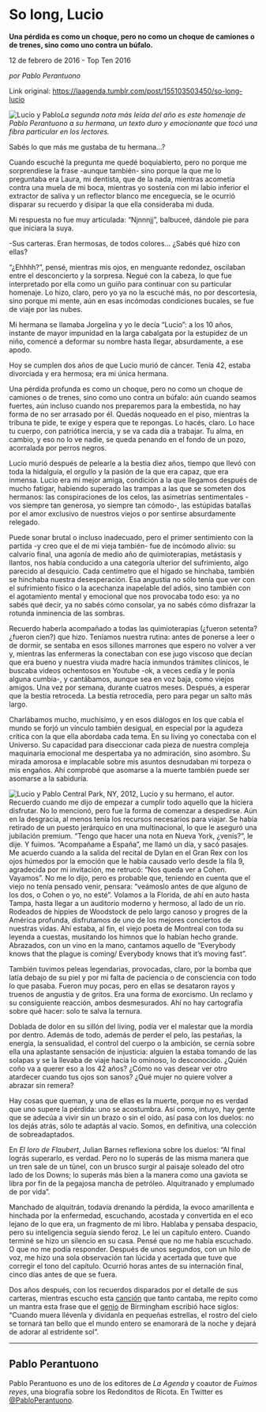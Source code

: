 # So long, Lucio

**Una pérdida es como un choque, pero no como un choque de camiones o de trenes, sino como uno contra un búfalo.**

12 de febrero de 2016 - Top Ten 2016

_por Pablo Perantuono_

Link original: https://laagenda.tumblr.com/post/155103503450/so-long-lucio

![Lucio y Pablo](https://64.media.tumblr.com/07e8a28c49118e4e365e89605ea9051d/tumblr_inline_pjzp5u9Vsf1t6q87u_500.jpg)*La segunda nota más leída del año es este homenaje de Pablo Perantuono a su hermana, un texto duro y emocionante que tocó una fibra particular en los lectores.*

Sabés lo que más me gustaba de tu hermana…?

Cuando escuché la pregunta me quedé boquiabierto, pero no porque me sorprendiese la frase -aunque también- sino porque la que me lo preguntaba era Laura, mi dentista, que de la nada, mientras acometía contra una muela de mi boca, mientras yo sostenía con mi labio inferior el extractor de saliva y un reflector blanco me enceguecía, se le ocurrió disparar su recuerdo y disipar la que ella consideraba mi duda.

Mi respuesta no fue muy articulada: “Njnnnjj”, balbuceé, dándole pie para que iniciara la suya.

-Sus carteras. Eran hermosas, de todos colores… ¿Sabés qué hizo con ellas?

“¿Ehhhh?”, pensé, mientras mis ojos, en menguante redondez, oscilaban entre el desconcierto y la sorpresa. Negué con la cabeza, lo que fue interpretado por ella como un guiño para continuar con su particular homenaje. Lo hizo, claro, pero yo ya no la escuché más, no por descortesía, sino porque mi mente, aún en esas incómodas condiciones bucales, se fue de viaje por las nubes.

Mi hermana se llamaba Jorgelina y yo le decía “Lucio”: a los 10 años, instante de mayor impunidad en la larga cabalgata por la estupidez de un niño, comencé a deformar su nombre hasta llegar, absurdamente, a ese apodo.

Hoy se cumplen dos años de que Lucio murió de cáncer. Tenía 42, estaba divorciada y era hermosa; era mi única hermana.

Una pérdida profunda es como un choque, pero no como un choque de camiones o de trenes, sino como uno contra un búfalo: aún cuando seamos fuertes, aún incluso cuando nos preparemos para la embestida, no hay forma de no ser arrasado por él. Quedás noqueado en el piso, mientras la tribuna te pide, te exige y espera que te repongas. Lo hacés, claro. Lo hace tu cuerpo, con patriótica inercia, y se va cada día a trabajar. Tu alma, en cambio, y eso no lo ve nadie, se queda penando en el fondo de un pozo, acorralada por perros negros.

Lucio murió después de pelearle a la bestia diez años, tiempo que llevó con toda la hidalguía, el orgullo y la pasión de la que era capaz, que era inmensa. Lucio era mi mejor amiga, condición a la que llegamos después de mucho fatigar, habiendo superado las trampas a las que se someten dos hermanos: las conspiraciones de los celos, las asimetrías sentimentales -vos siempre tan generosa, yo siempre tan cómodo-, las estúpidas batallas por el amor exclusivo de nuestros viejos o por sentirse absurdamente relegado.

Puede sonar brutal o incluso inadecuado, pero el primer sentimiento con la partida -y creo que el de mi vieja también- fue de incómodo alivio: su calvario final, una agonía de medio año de quimioterapias, metástasis y llantos, nos había conducido a una categoría ulterior del sufrimiento, algo parecido al desquicio. Cada centímetro que el hígado se hinchaba, también se hinchaba nuestra desesperación. Esa angustia no sólo tenía que ver con el sufrimiento físico o la acechanza inapelable del adiós, sino también con el agotamiento mental y emocional que nos provocaba todo eso: ya no sabés qué decir, ya no sabés cómo consolar, ya no sabés cómo disfrazar la rotunda inminencia de las sombras.

Recuerdo haberla acompañado a todas las quimioterapias (¿fueron setenta? ¿fueron cien?) que hizo. Teníamos nuestra rutina: antes de ponerse a leer o de dormir, se sentaba en esos sillones marrones que espero no volver a ver y, mientras las enfermeras la conectaban con ese jugo viscoso que decían que era bueno y nuestra viuda madre hacía inmundos trámites clínicos, le buscaba videos ochentosos en Youtube -ok, a veces cedía y le ponía alguna cumbia-, y cantábamos, aunque sea en voz baja, como viejos amigos. Una vez por semana, durante cuatros meses. Después, a esperar que la bestia retroceda. La bestia retrocedía, pero para pegar un salto más largo.

Charlábamos mucho, muchísimo, y en esos diálogos en los que cabía el mundo se forjó un vínculo también desigual, en especial por la agudeza crítica con la que ella abordaba cada tema. En su living yo conectaba con el Universo. Su capacidad para diseccionar cada pieza de nuestra compleja maquinaria emocional me despertaba ya no admiración, sino asombro. Su mirada amorosa e implacable sobre mis asuntos desnudaban mi torpeza o mis engaños. Ahí comprobé que asomarse a la muerte también puede ser asomarse a la sabiduría.

![Lucio y Pablo](https://64.media.tumblr.com/07e8a28c49118e4e365e89605ea9051d/tumblr_inline_pjzp5u9Vsf1t6q87u_500.jpg) Central Park, NY, 2012, Lucio y su hermano, el autor. Recuerdo cuando me dijo de empezar a cumplir todo aquello que la hiciera disfrutar. No lo mencionó, pero fue la forma de comenzar a despedirse. Aún en la desgracia, al menos tenía los recursos necesarios para viajar. Se había retirado de un puesto jerárquico en una multinacional, lo que le aseguró una jubilación premium. “Tengo que hacer una nota en Nueva York, ¿venís?”, le dije. Y fuimos. “Acompañame a España”, me llamó un día, y sacó pasajes. Me acuerdo cuando a la salida del recital de Dylan en el Gran Rex con los ojos húmedos por la emoción que le había causado verlo desde la fila 9, agradecida por mi invitación, me retrucó: “Nos queda ver a Cohen. Vayamos”. No me lo dijo, pero es probable que, teniendo en cuenta que el viejo no tenía pensado venir, pensara: “veámoslo antes de que alguno de los dos, o Cohen o yo, no esté”. Volamos a la Florida, de ahí en auto hasta Tampa, hasta llegar a un auditorio moderno y hermoso, al lado de un río. Rodeados de hippies de Woodstock de pelo largo canoso y progres de la América profunda, disfrutamos de uno de los mejores conciertos de nuestras vidas. Ahí estaba, al fin, el viejo poeta de Montreal con toda su leyenda a cuestas, musitando los himnos que lo habían hecho grande. Abrazados, con un vino en la mano, cantamos aquello de “Everybody knows that the plague is coming/ Everybody knows that it’s moving fast”.

También tuvimos peleas legendarias, provocadas, claro, por la bomba que latía debajo de su piel y por mi falta de paciencia o de consciencia con todo lo que pasaba. Fueron muy pocas, pero en ellas se desataron rayos y truenos de angustia y de gritos. Era una forma de exorcismo. Un reclamo y su consiguiente reacción, ambos desmesurados. Ahí no hay cartografía sobre qué hacer: solo te salva la ternura.

Doblada de dolor en su sillón del living, podía ver el malestar que la mordía por dentro. Además de todo, además de perder el pelo, las pestañas, la energía, la sensualidad, el control del cuerpo o la ambición, se cernía sobre ella una aplastante sensación de injusticia: alguien la estaba tomando de las solapas y se la llevaba de viaje hacia lo ominoso, lo desconocido. ¿Quién coño va a querer eso a los 42 años? ¿Cómo no vas desear ver otro atardecer cuando tus ojos son sanos? ¿Qué mujer no quiere volver a abrazar sin remera?

Hay cosas que queman, y una de ellas es la muerte, porque no es verdad que uno supere la pérdida: uno se acostumbra. Así como, intuyo, hay gente que se adecúa a vivir sin un brazo o sin el oído, así pasa con los duelos: no los dejás atrás, sólo te adaptás al vacío. Somos, en definitiva, una colección de sobreadaptados.

En *El loro de Flaubert*, Julian Barnes reflexiona sobre los duelos: “Al final lográs superarlo, es verdad. Pero no lo superás de las misma manera que un tren sale de un túnel, con un brusco surgir al paisaje soleado del otro lado de los Downs; lo superás más bien a la manera como una gaviota se libra por fin de la pegajosa mancha de petróleo. Alquitranado y emplumado de por vida”.

Manchado de alquitrán, todavía drenando la pérdida, la evoco amarillenta e hinchada por la enfermedad, escuchando, acostada y convertida en el eco lejano de lo que era, un fragmento de mi libro. Hablaba y pensaba despacio, pero su inteligencia seguía siendo feroz. Le leí un capítulo entero. Cuando terminé se hizo un silencio en su casa. Pensé que no me había escuchado. O que no me podía responder. Después de unos segundos, con un hilo de voz, me hizo una sola observación tan lúcida y acertada que tuve que corregir el tono del capítulo. Ocurrió horas antes de su internación final, cinco días antes de que se fuera.

Dos años después, con los recuerdos disparados por el detalle de sus carteras, mientras escucho esta [canción](https://www.youtube.com/watch?v=FucLwvkS_2Y) que tanto cantaba, me repito como un mantra esta frase que el [genio](https://es.wikipedia.org/wiki/William_Shakespeare) de Birmingham escribió hace siglos: “Cuando muera llévenla y divídanla en pequeñas estrellas, el rostro del cielo se tornará tan bello que el mundo entero se enamorará de la noche y dejará de adorar al estridente sol”.

  




---

 Pablo Perantuono
-----------------

 Pablo Perantuono es uno de los editores de *La Agenda* y coautor de *Fuimos reyes*, una biografía sobre los Redonditos de Ricota. En Twitter es [@PabloPerantuono](https://twitter.com/PabloPerantuono). 

